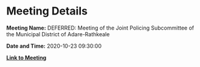 # Meeting Details

**Meeting Name:** DEFERRED: Meeting of the Joint Policing Subcommittee of the Municipal District of Adare-Rathkeale

**Date and Time:** 2020-10-23 09:30:00

**[Link to Meeting](https://www.limerick.ie/council/whats-on/meeting-joint-policing-subcommittee-municipal-district-adare-rathkeale-2)**
